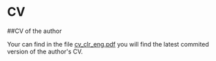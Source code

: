 CV
===================

##CV of the author

Your can find in the file [cv_clr_eng.pdf](https://github.com/mr3m/cv/blob/master/cv_clr_eng.pdf) you will find the latest commited version of the author's CV.
